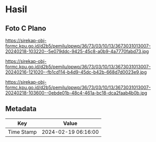# Hasil

## Foto C Plano

https://sirekap-obj-formc.kpu.go.id/d2b5/pemilu/ppwp/36/73/03/10/13/3673031013007-20240218-103220--5e079ddc-9425-45c8-a0b9-4a7770fabd73.jpg

https://sirekap-obj-formc.kpu.go.id/d2b5/pemilu/ppwp/36/73/03/10/13/3673031013007-20240216-121020--fb1cd114-b4d9-45dc-b42b-668d7d0023e9.jpg

https://sirekap-obj-formc.kpu.go.id/d2b5/pemilu/ppwp/36/73/03/10/13/3673031013007-20240218-103600--0ebde01b-48c4-461a-bc18-dca2faab4b0b.jpg


## Metadata

| Key        | Value               |
| ---------- | ------------------- |
| Time Stamp | 2024-02-19 06:16:00 |



